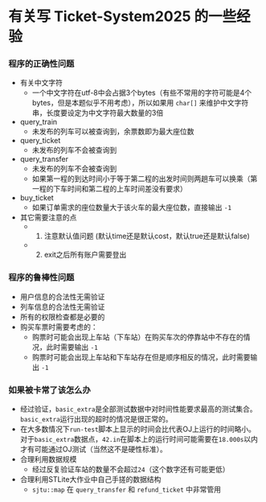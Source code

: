 # 有关写 Ticket-System2025 的一些经验
### 程序的正确性问题
- 有关中文字符
  - 一个中文字符在utf-8中会占据3个bytes（有些不常用的字符可能是4个bytes，但是本题似乎不用考虑），所以如果用 `char[]` 来维护中文字符串，长度要设定为中文字符最大数量的3倍
- query_train
  - 未发布的列车可以被查询到，余票数即为最大座位数
- query_ticket
  - 未发布的列车不会被查询到
- query_transfer
  - 未发布的列车不会被查询到
  - 如果第一程的到达时间小于等于第二程的出发时间则两趟车可以换乘（第一程的下车时间和第二程的上车时间差没有要求）
- buy_ticket
  - 如果订单需求的座位数量大于该火车的最大座位数，直接输出 `-1`
- 其它需要注意的点
  - 1. 注意默认值问题 (默认time还是默认cost，默认true还是默认false)
  - 2. exit之后所有账户需要登出
### 程序的鲁棒性问题
- 用户信息的合法性无需验证
- 列车信息的合法性无需验证
- 所有的权限检查都是必要的
- 购买车票时需要考虑的：
  - 购票时可能会出现上车站（下车站）在购买车次的停靠站中不存在的情况，此时需要输出 `-1`
  - 购票时可能会出现上车站和下车站存在但是顺序相反的情况，此时需要输出 `-1`
### 如果被卡常了该怎么办
- 经过验证，`basic_extra`是全部测试数据中对时间性能要求最高的测试集合。`basic_extra`运行出现的超时的情况是很正常的。
- 在大多数情况下`run-test`脚本上显示的时间会比代表OJ上运行的时间略小。对于`basic_extra`数据点，`42.in`在脚本上的运行时间可能需要在`18.000s`以内才有可能通过OJ测试（当然这不是硬性标准）。
- 合理利用数据规模
  - 经过反复验证车站的数量不会超过`24`（这个数字还有可能更低）
- 合理利用STLite大作业中自己手搓的数据结构
  - `sjtu::map` 在 `query_transfer` 和 `refund_ticket` 中非常管用